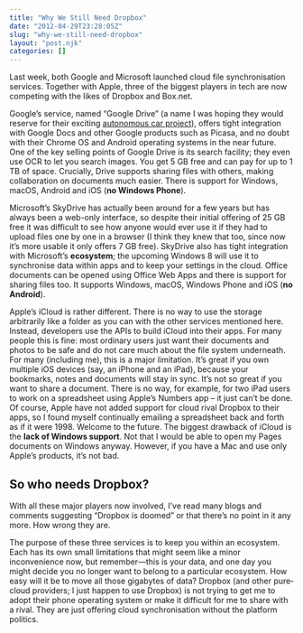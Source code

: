 ```yaml
---
title: "Why We Still Need Dropbox"
date: "2012-04-29T23:28:05Z"
slug: "why-we-still-need-dropbox"
layout: "post.njk"
categories: []
---
```


Last week, both Google and Microsoft launched cloud file synchronisation services. Together with Apple, three of the biggest players in tech are now competing with the likes of Dropbox and Box.net.

Google’s service, named “Google Drive” (a name I was hoping they would reserve for their exciting [autonomous car project](http://en.wikipedia.org/wiki/Google_driverless_car)), offers tight integration with Google Docs and other Google products such as Picasa, and no doubt with their Chrome OS and Android operating systems in the near future. One of the key selling points of Google Drive is its search facility; they even use OCR to let you search images. You get 5 GB free and can pay for up to 1 TB of space. Crucially, Drive supports sharing files with others, making collaboration on documents much easier. There is support for Windows, macOS, Android and iOS (**no Windows Phone**).

Microsoft’s SkyDrive has actually been around for a few years but has always been a web-only interface, so despite their initial offering of 25 GB free it was difficult to see how anyone would ever use it if they had to upload files one by one in a browser (I think they knew that too, since now it’s more usable it only offers 7 GB free). SkyDrive also has tight integration with Microsoft’s **ecosystem**; the upcoming Windows 8 will use it to synchronise data within apps and to keep your settings in the cloud. Office documents can be opened using Office Web Apps and there is support for sharing files too. It supports Windows, macOS, Windows Phone and iOS (**no Android**).

Apple’s iCloud is rather different. There is no way to use the storage arbitrarily like a folder as you can with the other services mentioned here. Instead, developers use the APIs to build iCloud into their apps. For many people this is fine: most ordinary users just want their documents and photos to be safe and do not care much about the file system underneath. For many (including me), this is a major limitation. It’s great if you own multiple iOS devices (say, an iPhone and an iPad), because your bookmarks, notes and documents will stay in sync. It’s not so great if you want to share a document. There is no way, for example, for two iPad users to work on a spreadsheet using Apple’s Numbers app – it just can’t be done. Of course, Apple have not added support for cloud rival Dropbox to their apps, so I found myself continually emailing a spreadsheet back and forth as if it were 1998. Welcome to the future. The biggest drawback of iCloud is the **lack of Windows support**. Not that I would be able to open my Pages documents on Windows anyway. However, if you have a Mac and use only Apple’s products, it’s not bad.

## So who needs Dropbox?

With all these major players now involved, I’ve read many blogs and comments suggesting “Dropbox is doomed” or that there’s no point in it any more. How wrong they are.

The purpose of these three services is to keep you within an ecosystem. Each has its own small limitations that might seem like a minor inconvenience now, but remember—this is your data, and one day you might decide you no longer want to belong to a particular ecosystem. How easy will it be to move all those gigabytes of data? Dropbox (and other pure‐cloud providers; I just happen to use Dropbox) is not trying to get me to adopt their phone operating system or make it difficult for me to share with a rival. They are just offering cloud synchronisation without the platform politics.